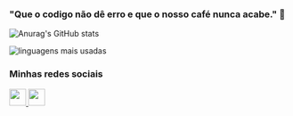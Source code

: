 ### "Que o codigo não dê erro e que o nosso café nunca acabe." 🙏




![Anurag's GitHub stats](https://github-readme-stats.vercel.app/api?username=Wesley-Breno&show_icons=true&theme=midnight-purple)

![linguagens mais usadas](https://github-readme-stats.vercel.app/api/top-langs/?username=Wesley-Breno&layout=compact&theme=midnight-purple)

### Minhas redes sociais
<a href='https://www.linkedin.com/in/wesley-breno-ba2b33208/'>
  <img src='https://cdn-icons-png.flaticon.com/512/174/174857.png' height='30px'<img/>
<a/>
<a href='https://www.instagram.com/_wesleybreno_/'>
  <img src='https://upload.wikimedia.org/wikipedia/commons/thumb/a/a5/Instagram_icon.png/1024px-Instagram_icon.png' height='30px'>
<a/>
